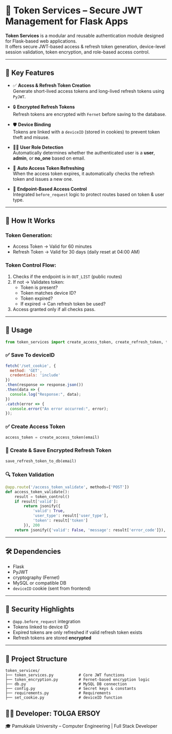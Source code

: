 
# 🔐 Token Services – Secure JWT Management for Flask Apps

**Token Services** is a modular and reusable authentication module designed for Flask-based web applications.  
It offers secure JWT-based access & refresh token generation, device-level session validation, token encryption, and role-based access control.

---

## 🚀 Key Features

- ✅ **Access & Refresh Token Creation**  
  Generate short-lived access tokens and long-lived refresh tokens using `PyJWT`.

- 🔒 **Encrypted Refresh Tokens**  
  Refresh tokens are encrypted with `Fernet` before saving to the database.

- 🛡️ **Device Binding**  
  Tokens are linked with a `deviceID` (stored in cookies) to prevent token theft and misuse.

- 👨‍💼 **User Role Detection**  
  Automatically determines whether the authenticated user is a **user**, **admin**, or **no_one** based on email.

- 🔁 **Auto Access Token Refreshing**  
  When the access token expires, it automatically checks the refresh token and issues a new one.

- 📵 **Endpoint-Based Access Control**  
  Integrated `before_request` logic to protect routes based on token & user type.

---

## 🧠 How It Works

### Token Generation:
- Access Token → Valid for 60 minutes  
- Refresh Token → Valid for 30 days (daily reset at 04:00 AM)

### Token Control Flow:
1. Checks if the endpoint is in `OUT_LIST` (public routes)
2. If not → Validates token:
   - Token is present?
   - Token matches device ID?
   - Token expired?
   - If expired → Can refresh token be used?
3. Access granted only if all checks pass.

---

## 🔧 Usage

```python
from token_services import create_access_token, create_refresh_token, token_control
```
### ✅ Save To deviceID
```js
fetch('/set_cookie', {
  method: 'GET',
  credentials: 'include' 
})
.then(response => response.json())
.then(data => {
  console.log("Response:", data);
})
.catch(error => {
  console.error("An error occurred:", error);
});

```

### ✅ Create Access Token
```python
access_token = create_access_token(email)
```

### 🔄 Create & Save Encrypted Refresh Token
```python
save_refresh_token_to_db(email)
```

### 🔍 Token Validation

```python
@app.route('/access_token_validate', methods=['POST'])
def access_token_validate():
    result = token_control()
    if result['valid']:
        return jsonify({
            'valid': True,
            'user_type': result['user_type'],
            'token': result['token']
        }), 200
    return jsonify({'valid': False, 'message': result['error_code']}), result['code']
```

---

## 🛠️ Dependencies
- Flask
- PyJWT
- cryptography (Fernet)
- MySQL or compatible DB
- `deviceID` cookie (sent from frontend)

---

## 🔐 Security Highlights

- `@app.before_request` integration  
- Tokens linked to device ID  
- Expired tokens are only refreshed if valid refresh token exists  
- Refresh tokens are stored **encrypted**

---

## 📁 Project Structure

```
token_services/
├── token_services.py           # Core JWT functions
├── token_encryption.py         # Fernet-based encryption logic
├── db.py                       # MySQL DB connection
├── config.py                   # Secret keys & constants
├── requirements.py             # Requirements
├── set_cookie.py               # deviceID function

```


## 👨‍💻 Developer: TOLGA ERSOY

🎓 Pamukkale University – Computer Engineering | Full Stack Developer  


